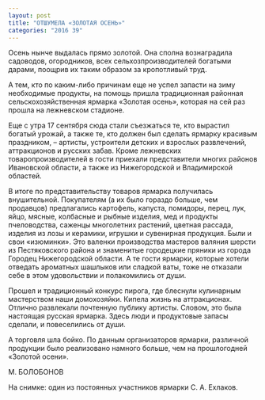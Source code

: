 ```yaml
---
layout: post
title: "ОТШУМЕЛА «ЗОЛОТАЯ ОСЕНЬ»"
categories: "2016 39"
---
```


Осень нынче выдалась прямо золотой. Она сполна вознаградила садоводов, огородников, всех сельхозпроизводителей богатыми дарами, поощрив их таким образом за кропотливый труд.

А тем, кто по каким-либо причинам еще не успел запасти на зиму необходимые продукты, на помощь пришла традиционная районная сельскохозяйственная ярмарка «Золотая осень», которая на сей раз прошла на лежневском стадионе.

Еще с утра 17 сентября сюда стали съезжаться те, кто вырастил богатый урожай, а также те, кто должен был сделать ярмарку красивым праздником, – артисты, устроители детских и взрослых развлечений, аттракционов и русских забав. Кроме лежневских товаропроизводителей в гости приехали представители многих районов Ивановской области, а также из Нижегородской и Владимирской областей.

В итоге по представительству товаров ярмарка получилась внушительной. Покупателям (а их было гораздо больше, чем продавцов) предлагались картофель, капуста, помидоры, перец, лук, яйцо, мясные, колбасные и рыбные изделия, мед и продукты пчеловодства, саженцы многолетних растений, цветная рассада, изделия из лозы и керамики, игрушки и сувенирная продукция. Были и свои «изюминки». Это валенки производства мастеров валяния шерсти из Пестяковского района и знаменитые городецкие пряники из города Городец Нижегородской области. А те гости ярмарки, которые хотели отведать ароматных шашлыков или сладкой ваты, тоже не отказали себе в этом удовольствии и полакомились от души.

Прошел и традиционный конкурс пирога, где блеснули кулинарным мастерством наши домохозяйки. Кипела жизнь на аттракционах. Отлично развлекали почтенную публику артисты. Словом, это была настоящая русская ярмарка. Здесь люди и продуктовые запасы сделали, и повеселились от души.

А торговля шла бойко. По данным организаторов ярмарки, различной продукции было реализовано намного больше, чем на прошлогодней «Золотой осени».

М. БОЛОБОНОВ

На снимке: один из постоянных участников ярмарки С. А. Ехлаков.


